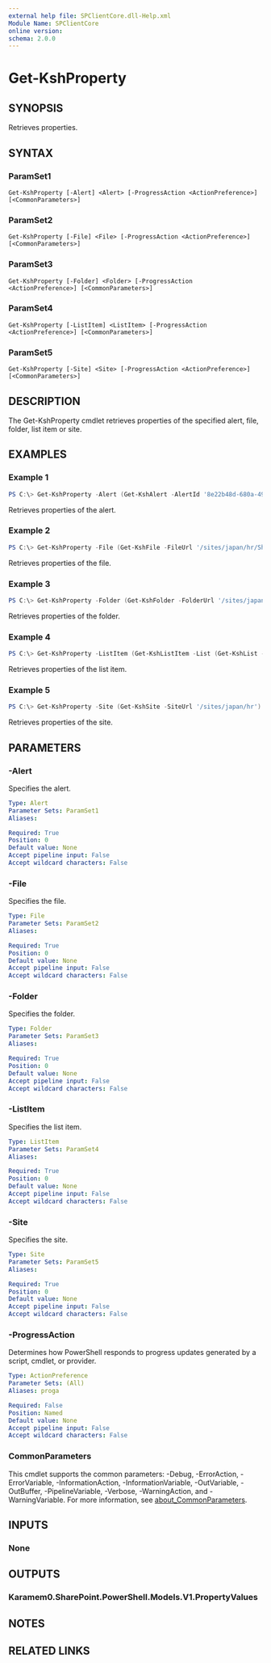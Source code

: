 ```yaml
---
external help file: SPClientCore.dll-Help.xml
Module Name: SPClientCore
online version:
schema: 2.0.0
---
```


# Get-KshProperty

## SYNOPSIS
Retrieves properties.

## SYNTAX

### ParamSet1
```
Get-KshProperty [-Alert] <Alert> [-ProgressAction <ActionPreference>] [<CommonParameters>]
```

### ParamSet2
```
Get-KshProperty [-File] <File> [-ProgressAction <ActionPreference>] [<CommonParameters>]
```

### ParamSet3
```
Get-KshProperty [-Folder] <Folder> [-ProgressAction <ActionPreference>] [<CommonParameters>]
```

### ParamSet4
```
Get-KshProperty [-ListItem] <ListItem> [-ProgressAction <ActionPreference>] [<CommonParameters>]
```

### ParamSet5
```
Get-KshProperty [-Site] <Site> [-ProgressAction <ActionPreference>] [<CommonParameters>]
```

## DESCRIPTION
The Get-KshProperty cmdlet retrieves properties of the specified alert, file, folder, list item or site.

## EXAMPLES

### Example 1
```powershell
PS C:\> Get-KshProperty -Alert (Get-KshAlert -AlertId '8e22b48d-680a-493a-b3d1-b4607108a94a')
```

Retrieves properties of the alert.

### Example 2
```powershell
PS C:\> Get-KshProperty -File (Get-KshFile -FileUrl '/sites/japan/hr/Shared%20Documents/README.txt')
```

Retrieves properties of the file.

### Example 3
```powershell
PS C:\> Get-KshProperty -Folder (Get-KshFolder -FolderUrl '/sites/japan/hr/Shared%20Documents/Templates')
```

Retrieves properties of the folder.

### Example 4
```powershell
PS C:\> Get-KshProperty -ListItem (Get-KshListItem -List (Get-KshList -ListTitle 'Announcements') -ItemId 1)
```

Retrieves properties of the list item.

### Example 5
```powershell
PS C:\> Get-KshProperty -Site (Get-KshSite -SiteUrl '/sites/japan/hr')
```

Retrieves properties of the site.

## PARAMETERS

### -Alert
Specifies the alert.

```yaml
Type: Alert
Parameter Sets: ParamSet1
Aliases:

Required: True
Position: 0
Default value: None
Accept pipeline input: False
Accept wildcard characters: False
```

### -File
Specifies the file.

```yaml
Type: File
Parameter Sets: ParamSet2
Aliases:

Required: True
Position: 0
Default value: None
Accept pipeline input: False
Accept wildcard characters: False
```

### -Folder
Specifies the folder.

```yaml
Type: Folder
Parameter Sets: ParamSet3
Aliases:

Required: True
Position: 0
Default value: None
Accept pipeline input: False
Accept wildcard characters: False
```

### -ListItem
Specifies the list item.

```yaml
Type: ListItem
Parameter Sets: ParamSet4
Aliases:

Required: True
Position: 0
Default value: None
Accept pipeline input: False
Accept wildcard characters: False
```

### -Site
Specifies the site.

```yaml
Type: Site
Parameter Sets: ParamSet5
Aliases:

Required: True
Position: 0
Default value: None
Accept pipeline input: False
Accept wildcard characters: False
```

### -ProgressAction
Determines how PowerShell responds to progress updates generated by a script, cmdlet, or provider.

```yaml
Type: ActionPreference
Parameter Sets: (All)
Aliases: proga

Required: False
Position: Named
Default value: None
Accept pipeline input: False
Accept wildcard characters: False
```

### CommonParameters
This cmdlet supports the common parameters: -Debug, -ErrorAction, -ErrorVariable, -InformationAction, -InformationVariable, -OutVariable, -OutBuffer, -PipelineVariable, -Verbose, -WarningAction, and -WarningVariable. For more information, see [about_CommonParameters](http://go.microsoft.com/fwlink/?LinkID=113216).

## INPUTS

### None

## OUTPUTS

### Karamem0.SharePoint.PowerShell.Models.V1.PropertyValues

## NOTES

## RELATED LINKS

